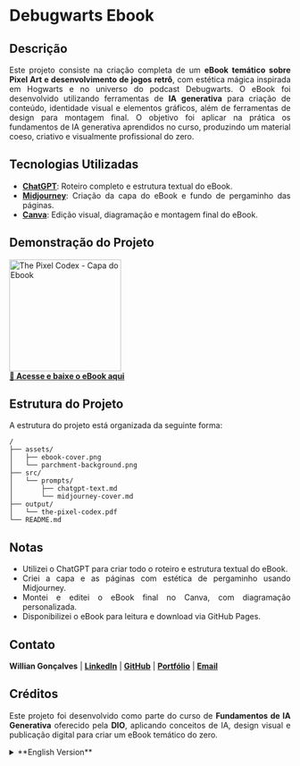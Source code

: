 <h1><strong>Debugwarts Ebook</strong></h1>

<h2><strong>Descrição</strong></h2>
<p align="justify">
  Este projeto consiste na criação completa de um <strong>eBook temático sobre Pixel Art e desenvolvimento de jogos retrô</strong>, com estética mágica inspirada em Hogwarts e no universo do podcast Debugwarts.  
  O eBook foi desenvolvido utilizando ferramentas de <strong>IA generativa</strong> para criação de conteúdo, identidade visual e elementos gráficos, além de ferramentas de design para montagem final.  
  O objetivo foi aplicar na prática os fundamentos de IA generativa aprendidos no curso, produzindo um material coeso, criativo e visualmente profissional do zero.
</p>

<h2><strong>Tecnologias Utilizadas</strong></h2>
<ul>
  <li align="justify"><a href="https://chat.openai.com/" target="_blank"><strong>ChatGPT</strong></a>: Roteiro completo e estrutura textual do eBook.</li>
  <li align="justify"><a href="https://www.midjourney.com/" target="_blank"><strong>Midjourney</strong></a>: Criação da capa do eBook e fundo de pergaminho das páginas.</li>
  <li align="justify"><a href="https://www.canva.com/" target="_blank"><strong>Canva</strong></a>: Edição visual, diagramação e montagem final do eBook.</li>
</ul>

<h2><strong>Demonstração do Projeto</strong></h2>
<img src="./assets/ebook-cover.png" alt="The Pixel Codex - Capa do Ebook" width="200px"/>
<br/>
<a href="https://williandpg.github.io/debugwarts-ebook" target="_blank"><strong>📖 Acesse e baixe o eBook aqui</strong></a>

<h2><strong>Estrutura do Projeto</strong></h2>
<p align="justify">A estrutura do projeto está organizada da seguinte forma:</p>

```plaintext
/
├── assets/
│   ├── ebook-cover.png
│   └── parchment-background.png
├── src/
│   └── prompts/
│       ├── chatgpt-text.md
│       └── midjourney-cover.md
├── output/
│   └── the-pixel-codex.pdf
└── README.md
```
<h2><strong>Notas</strong></h2> 
<ul> 
  <li align="justify">Utilizei o ChatGPT para criar todo o roteiro e estrutura textual do eBook.</li> 
  <li align="justify">Criei a capa e as páginas com estética de pergaminho usando Midjourney.</li> 
  <li align="justify">Montei e editei o eBook final no Canva, com diagramação personalizada.</li> 
  <li align="justify">Disponibilizei o eBook para leitura e download via GitHub Pages.</li> 
</ul> 

<h2><strong>Contato</strong></h2> 
<p><strong>Willian Gonçalves</strong> | 
  <a href="https://www.linkedin.com/in/williandpg/" target="_blank"><strong>LinkedIn</strong></a> | 
  <a href="https://github.com/williandpg" target="_blank"><strong>GitHub</strong></a> | 
  <a href="https://williandpg.github.io/" target="_blank"><strong>Portfólio</strong></a> | 
  <a href="mailto:goncalves.wdp@outlook.com" target="_blank"><strong>Email</strong></a> 
</p> 

<h2><strong>Créditos</strong></h2> 
<p align="justify"> Este projeto foi desenvolvido como parte do curso de <strong>Fundamentos de IA Generativa</strong> oferecido pela <strong>DIO</strong>, aplicando conceitos de IA, design visual e publicação digital para criar um eBook temático do zero. </p> 

<details> 
  <summary>**English Version**</summary> 

  <h1><strong>Debugwarts Ebook</strong></h1> 

  <h2><strong>Description</strong></h2> 
  <p align="justify"> 
    This project consists of the complete creation of a <strong>themed eBook about Pixel Art and retro game development</strong>, inspired by Hogwarts' magical aesthetic and the Debugwarts podcast universe. The eBook was built using <strong>generative AI tools</strong> for content creation and visuals, combined with design tools for final layout and publishing. The goal was to apply the knowledge from the Generative AI course to produce a cohesive, creative, and professional product from scratch. 
  </p> 

  <h2><strong>Technologies Used</strong></h2> 
  <ul> 
  <li align="justify"><a href="https://chat.openai.com/" target="_blank"><strong>ChatGPT</strong></a>: Full script and textual structure.</li> 
  <li align="justify"><a href="https://www.midjourney.com/" target="_blank"><strong>Midjourney</strong></a>: Cover and parchment backgrounds creation.</li> 
  <li align="justify"><a href="https://www.canva.com/" target="_blank"><strong>Canva</strong></a>: Layout, design, and final editing.</li> 
  </ul> 

  <h2><strong>Project Demonstration</strong></h2> 
  <img src="./assets/ebook-cover.png" alt="The Pixel Codex Ebook Cover" width="200px"/> 
  <br/> 
  <a href="https://williandpg.github.io/debugwarts-ebook" target="_blank"><strong>📖 Access and download the eBook here</strong></a>

  <h2><strong>Project Structure</strong></h2> 
  <p align="justify">The project structure is organized as follows:</p>

  ```plaintext
  Copiar código
  /
  ├── assets/
  │   ├── ebook-cover.png
  │   └── parchment-background.png
  ├── src/
  │   └── prompts/
  │       ├── chatgpt-text.md
  │       └── midjourney-cover.md
  ├── output/
  │   └── the-pixel-codex.pdf
  └── README.md
  ```

  <h2><strong>Notes</strong></h2> 
  <ul> 
    <li align="justify">Used ChatGPT to write the entire eBook structure and content.</li> 
    <li align="justify">Created the cover and page backgrounds with Midjourney.</li> 
    <li align="justify">Edited and designed the eBook in Canva with custom layout.</li> 
    <li align="justify">Published the eBook using GitHub Pages for easy access and download.</li> 
  </ul> 

  <h2><strong>Contact</strong></h2> 
  <p><strong>Willian Gonçalves</strong> | 
    <a href="https://www.linkedin.com/in/williandpg/" target="_blank"><strong>LinkedIn</strong></a> | 
    <a href="https://github.com/williandpg" target="_blank"><strong>GitHub</strong></a> | 
    <a href="https://williandpg.github.io/" target="_blank"><strong>Portfolio</strong></a> | 
    <a href="mailto:goncalves.wdp@outlook.com" target="_blank"><strong>Email</strong></a> 
  </p> 

  <h2><strong>Credits</strong></h2> 
  <p align="justify"> This project was developed as part of the <strong>Generative AI Fundamentals</strong> course by <strong>DIO</strong>, applying AI, visual design, and publishing concepts to create a themed eBook from scratch. </p> 
</details> 